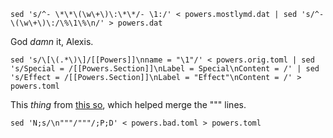 ```
sed 's/^- \*\*\(\w\+\)\:\*\*/- \1:/' < powers.mostlymd.dat | sed 's/^- \(\w\+\)\:/\%\1\%\n/' > powers.dat
```

God *damn* it, Alexis.

```
sed 's/\[\(.*\)\]/[[Powers]]\nname = "\1"/' < powers.orig.toml | sed 's/Special = /[[Powers.Section]]\nLabel = Special\nContent = /' | sed 's/Effect = /[[Powers.Section]]\nLabel = "Effect"\nContent = /' > powers.toml 
```

This *thing* from [this so](https://stackoverflow.com/questions/9999934/sed-joining-lines-depending-on-the-second-one), which helped merge the """ lines.

```
sed 'N;s/\n"""/"""/;P;D' < powers.bad.toml > powers.toml
```
